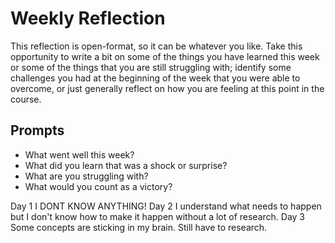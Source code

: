 # Weekly Reflection
This reflection is open-format, so it can be whatever you like. Take this opportunity to write a bit on some of the things you have learned this week or some of the things that you are still struggling with; identify some challenges you had at the beginning of the week that you were able to overcome, or just generally reflect on how you are feeling at this point in the course.

## Prompts
- What went well this week?
- What did you learn that was a shock or surprise?
- What are you struggling with?
- What would you count as a victory?

Day 1
I DONT KNOW ANYTHING!
Day 2
I understand what needs to happen but I don't know how to make it happen without a lot of research.
Day 3
Some concepts are sticking in my brain. Still have to research.
